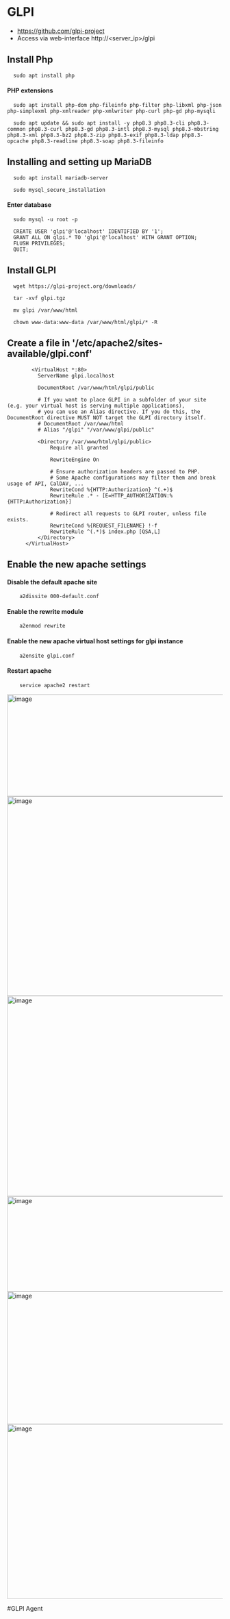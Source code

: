 # GLPI 

- https://github.com/glpi-project
- Access via web-interface http://<server_ip>/glpi

  
## Install Php
```
  sudo apt install php
```

#### PHP extensions
 
```
  sudo apt install php-dom php-fileinfo php-filter php-libxml php-json php-simplexml php-xmlreader php-xmlwriter php-curl php-gd php-mysqli
```
```
  sudo apt update && sudo apt install -y php8.3 php8.3-cli php8.3-common php8.3-curl php8.3-gd php8.3-intl php8.3-mysql php8.3-mbstring php8.3-xml php8.3-bz2 php8.3-zip php8.3-exif php8.3-ldap php8.3-opcache php8.3-readline php8.3-soap php8.3-fileinfo
```
## Installing and setting up MariaDB

```
  sudo apt install mariadb-server
```
```
  sudo mysql_secure_installation
```

#### Enter database
```
  sudo mysql -u root -p
```

```
  CREATE USER 'glpi'@'localhost' IDENTIFIED BY '1';
  GRANT ALL ON glpi.* TO 'glpi'@'localhost' WITH GRANT OPTION;
  FLUSH PRIVILEGES;
  QUIT;
```

## Install GLPI
```
  wget https://glpi-project.org/downloads/
```
```
  tar -xvf glpi.tgz
```
```
  mv glpi /var/www/html
```
```
  chown www-data:www-data /var/www/html/glpi/* -R
```


  ## Create a file in '/etc/apache2/sites-available/glpi.conf'
```
        <VirtualHost *:80>
          ServerName glpi.localhost
      
          DocumentRoot /var/www/html/glpi/public
      
          # If you want to place GLPI in a subfolder of your site (e.g. your virtual host is serving multiple applications),
          # you can use an Alias directive. If you do this, the DocumentRoot directive MUST NOT target the GLPI directory itself.
          # DocumentRoot /var/www/html
          # Alias "/glpi" "/var/www/glpi/public"
      
          <Directory /var/www/html/glpi/public>
              Require all granted
      
              RewriteEngine On
      
              # Ensure authorization headers are passed to PHP.
              # Some Apache configurations may filter them and break usage of API, CalDAV, ...
              RewriteCond %{HTTP:Authorization} ^(.+)$
              RewriteRule .* - [E=HTTP_AUTHORIZATION:%{HTTP:Authorization}]
      
              # Redirect all requests to GLPI router, unless file exists.
              RewriteCond %{REQUEST_FILENAME} !-f
              RewriteRule ^(.*)$ index.php [QSA,L]
          </Directory>
      </VirtualHost>
```
## Enable the new apache settings

#### Disable the default apache site
```
    a2dissite 000-default.conf  
```
#### Enable the rewrite module
```
    a2enmod rewrite             
```
#### Enable the new apache virtual host settings for glpi instance
```
    a2ensite glpi.conf         
```
#### Restart apache
```
    service apache2 restart
```

<img width="813" height="238" alt="image" src="https://github.com/user-attachments/assets/0bd0ef82-1326-493a-87b8-d60bdafb1893" />

<img width="813" height="466" alt="image" src="https://github.com/user-attachments/assets/2a4dfd1a-3bd4-4766-b3c6-2f0e00c664af" />

<img width="813" height="468" alt="image" src="https://github.com/user-attachments/assets/b905cb23-9c8d-40e1-bcb3-59d89c0bbeb8" />

<img width="813" height="222" alt="image" src="https://github.com/user-attachments/assets/ab786d5e-43b4-4fa6-bdef-0dee92379229" />

<img width="813" height="310" alt="image" src="https://github.com/user-attachments/assets/d3b4739c-3be4-47b3-a56d-fda953ad3121" />

<img width="813" height="408" alt="image" src="https://github.com/user-attachments/assets/770bd183-f464-4eb3-b9c5-ecf7ea6db259" />





#GLPI Agent

